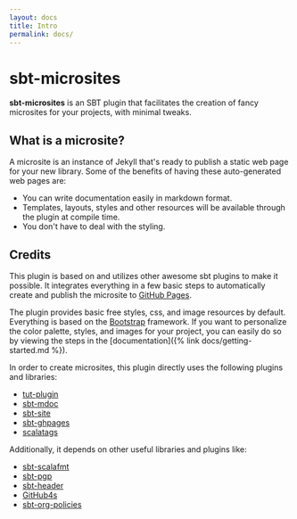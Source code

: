 ```yaml
---
layout: docs
title: Intro
permalink: docs/
---
```


# sbt-microsites

**sbt-microsites** is an SBT plugin that facilitates the creation of fancy microsites for your projects, with minimal tweaks.

## What is a microsite?

A microsite is an instance of Jekyll that's ready to publish a static web page for your new library. Some of the benefits of having these auto-generated web pages are:

- You can write documentation easily in markdown format.
- Templates, layouts, styles and other resources will be available through the plugin at compile time.
- You don't have to deal with the styling.


## Credits

This plugin is based on and utilizes other awesome sbt plugins to make it possible. It integrates everything in a few basic steps to automatically create and publish the microsite to [GitHub Pages](https://pages.github.com/).

The plugin provides basic free styles, css, and image resources by default. Everything is based on the [Bootstrap](https://getbootstrap.com/) framework. If you want to personalize the color palette, styles, and images for your project, you can easily do so by viewing the steps in the [documentation]({% link docs/getting-started.md %}).

In order to create microsites, this plugin directly uses the following plugins and libraries:

* [tut-plugin](https://github.com/tpolecat/tut)
* [sbt-mdoc](https://github.com/scalameta/mdoc)
* [sbt-site](https://github.com/sbt/sbt-site)
* [sbt-ghpages](https://github.com/sbt/sbt-ghpages)
* [scalatags](https://github.com/lihaoyi/scalatags)

Additionally, it depends on other useful libraries and plugins like:

* [sbt-scalafmt](https://github.com/olafurpg/scalafmt)
* [sbt-pgp](https://github.com/sbt/sbt-pgp)
* [sbt-header](https://github.com/sbt/sbt-header)
* [GitHub4s](https://github.com/47deg/github4s)
* [sbt-org-policies](https://github.com/47deg/sbt-org-policies)
